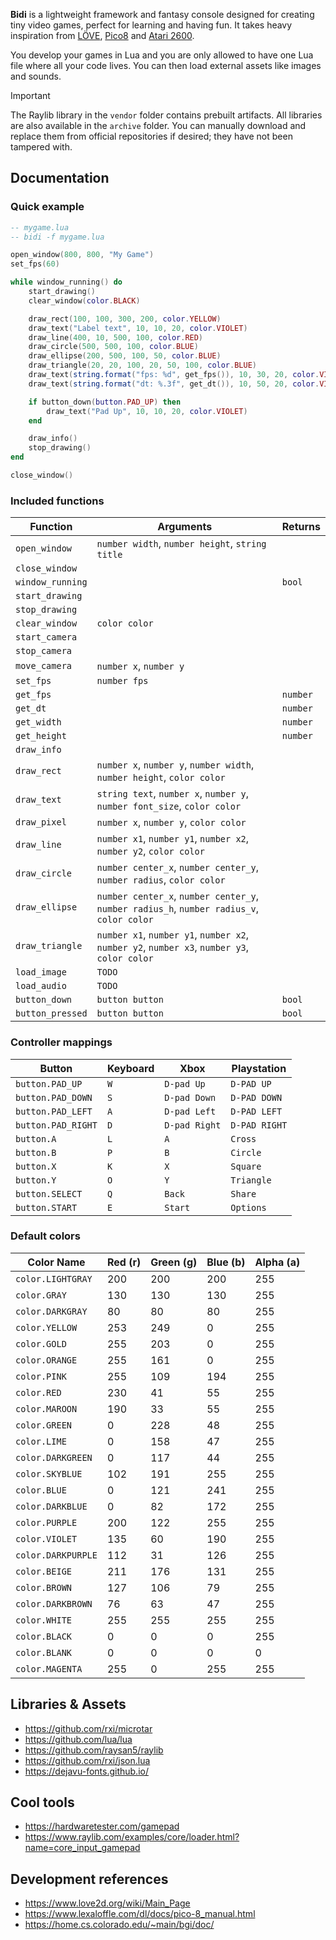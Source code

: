 **Bidi** is a lightweight framework and fantasy console designed for creating
tiny video games, perfect for learning and having fun.  It takes heavy
inspiration from [LÖVE](https://www.love2d.org/),
[Pico8](https://www.lexaloffle.com/pico-8.php) and [Atari
2600](https://en.wikipedia.org/wiki/Atari_2600).

You develop your games in Lua and you are only allowed to have one Lua file
where all your code lives. You can then load external assets like images and
sounds.

> [!IMPORTANT]
> The Raylib library in the `vendor` folder contains prebuilt artifacts. All
> libraries are also available in the `archive` folder. You can manually
> download and replace them from official repositories if desired; they have
> not been tampered with.

## Documentation

### Quick example

```lua
-- mygame.lua
-- bidi -f mygame.lua

open_window(800, 800, "My Game")
set_fps(60)

while window_running() do
    start_drawing()
    clear_window(color.BLACK)

    draw_rect(100, 100, 300, 200, color.YELLOW)
    draw_text("Label text", 10, 10, 20, color.VIOLET)
    draw_line(400, 10, 500, 100, color.RED)
    draw_circle(500, 500, 100, color.BLUE)
    draw_ellipse(200, 500, 100, 50, color.BLUE)
    draw_triangle(20, 20, 100, 20, 50, 100, color.BLUE)
    draw_text(string.format("fps: %d", get_fps()), 10, 30, 20, color.VIOLET)
    draw_text(string.format("dt: %.3f", get_dt()), 10, 50, 20, color.VIOLET)

	if button_down(button.PAD_UP) then
		draw_text("Pad Up", 10, 10, 20, color.VIOLET)
	end

    draw_info()
    stop_drawing()
end

close_window()
```

### Included functions

| Function         | Arguments                                                                                   | Returns  |
| ---------------- | ------------------------------------------------------------------------------------------- | -------- |
| `open_window`    | `number width`, `number height`, `string title`                                             |          |
| `close_window`   |                                                                                             |          |
| `window_running` |                                                                                             | `bool`   |
| `start_drawing`  |                                                                                             |          |
| `stop_drawing`   |                                                                                             |          |
| `clear_window`   | `color color`                                                                               |          |
| `start_camera`   |                                                                                             |          |
| `stop_camera`    |                                                                                             |          |
| `move_camera`    | `number x`, `number y`                                                                      |          |
| `set_fps`        | `number fps`                                                                                |          |
| `get_fps`        |                                                                                             | `number` |
| `get_dt`         |                                                                                             | `number` |
| `get_width`      |                                                                                             | `number` |
| `get_height`     |                                                                                             | `number` |
| `draw_info`      |                                                                                             |          |
| `draw_rect`      | `number x`, `number y`, `number width`, `number height`, `color color`                      |          |
| `draw_text`      | `string text`, `number x`, `number y`, `number font_size`, `color color`                    |          |
| `draw_pixel`     | `number x`, `number y`, `color color`                                                       |          |
| `draw_line`      | `number x1`, `number y1`, `number x2`, `number y2`, `color color`                           |          |
| `draw_circle`    | `number center_x`, `number center_y`, `number radius`, `color color`                        |          |
| `draw_ellipse`   | `number center_x`, `number center_y`, `number radius_h`, `number radius_v`, `color color`   |          |
| `draw_triangle`  | `number x1`, `number y1`, `number x2`, `number y2`, `number x3`, `number y3`, `color color` |          |
| `load_image`     | `TODO`                                                                                      |          |
| `load_audio`     | `TODO`                                                                                      |          |
| `button_down`    | `button button`                                                                             | `bool`   |
| `button_pressed` | `button button`                                                                             | `bool`   |

### Controller mappings

| Button             | Keyboard | Xbox          | Playstation   |
| ------------------ | -------- | ------------- | ------------- |
| `button.PAD_UP`    | `W`      | `D-pad Up`    | `D-PAD UP`    |
| `button.PAD_DOWN`  | `S`      | `D-pad Down`  | `D-PAD DOWN`  |
| `button.PAD_LEFT`  | `A`      | `D-pad Left`  | `D-PAD LEFT`  |
| `button.PAD_RIGHT` | `D`      | `D-pad Right` | `D-PAD RIGHT` |
| `button.A`         | `L`      | `A`           | `Cross`       |
| `button.B`         | `P`      | `B`           | `Circle`      |
| `button.X`         | `K`      | `X`           | `Square`      |
| `button.Y`         | `O`      | `Y`           | `Triangle`    |
| `button.SELECT`    | `Q`      | `Back`        | `Share`       |
| `button.START`     | `E`      | `Start`       | `Options`     |
                                                        
### Default colors

| Color Name         | Red (r) | Green (g) | Blue (b) | Alpha (a) |
| ------------------ | ------- | --------- | -------- | --------- |
| `color.LIGHTGRAY`  | 200     | 200       | 200      | 255       |
| `color.GRAY`       | 130     | 130       | 130      | 255       |
| `color.DARKGRAY`   | 80      | 80        | 80       | 255       |
| `color.YELLOW`     | 253     | 249       | 0        | 255       |
| `color.GOLD`       | 255     | 203       | 0        | 255       |
| `color.ORANGE`     | 255     | 161       | 0        | 255       |
| `color.PINK`       | 255     | 109       | 194      | 255       |
| `color.RED`        | 230     | 41        | 55       | 255       |
| `color.MAROON`     | 190     | 33        | 55       | 255       |
| `color.GREEN`      | 0       | 228       | 48       | 255       |
| `color.LIME`       | 0       | 158       | 47       | 255       |
| `color.DARKGREEN`  | 0       | 117       | 44       | 255       |
| `color.SKYBLUE`    | 102     | 191       | 255      | 255       |
| `color.BLUE`       | 0       | 121       | 241      | 255       |
| `color.DARKBLUE`   | 0       | 82        | 172      | 255       |
| `color.PURPLE`     | 200     | 122       | 255      | 255       |
| `color.VIOLET`     | 135     | 60        | 190      | 255       |
| `color.DARKPURPLE` | 112     | 31        | 126      | 255       |
| `color.BEIGE`      | 211     | 176       | 131      | 255       |
| `color.BROWN`      | 127     | 106       | 79       | 255       |
| `color.DARKBROWN`  | 76      | 63        | 47       | 255       |
| `color.WHITE`      | 255     | 255       | 255      | 255       |
| `color.BLACK`      | 0       | 0         | 0        | 255       |
| `color.BLANK`      | 0       | 0         | 0        | 0         |
| `color.MAGENTA`    | 255     | 0         | 255      | 255       |

## Libraries & Assets

- https://github.com/rxi/microtar
- https://github.com/lua/lua
- https://github.com/raysan5/raylib
- https://github.com/rxi/json.lua
- https://dejavu-fonts.github.io/

## Cool tools

- https://hardwaretester.com/gamepad
- https://www.raylib.com/examples/core/loader.html?name=core_input_gamepad

## Development references

- https://www.love2d.org/wiki/Main_Page
- https://www.lexaloffle.com/dl/docs/pico-8_manual.html
- https://home.cs.colorado.edu/~main/bgi/doc/
